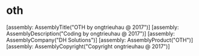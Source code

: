# oth

[assembly: AssemblyTitle("OTH by ongtrieuhau @ 2017")]
[assembly: AssemblyDescription("Coding by ongtrieuhau @ 2017")]
[assembly: AssemblyCompany("DH Solutions")]
[assembly: AssemblyProduct("OTH")]
[assembly: AssemblyCopyright("Copyright ongtrieuhau @ 2017")]
